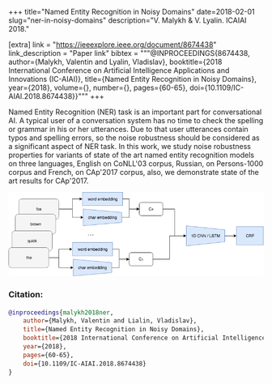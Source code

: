 +++
title="Named Entity Recognition in Noisy Domains"
date=2018-02-01
slug="ner-in-noisy-domains"
description="V. Malykh & V. Lyalin. ICAIAI 2018."

[extra]
link = "https://ieeexplore.ieee.org/document/8674438"
link_description = "Paper link"
bibtex = """@INPROCEEDINGS{8674438,  author={Malykh, Valentin and Lyalin, Vladislav},  booktitle={2018 International Conference on Artificial Intelligence Applications and Innovations (IC-AIAI)},   title={Named Entity Recognition in Noisy Domains},   year={2018},  volume={},  number={},  pages={60-65},  doi={10.1109/IC-AIAI.2018.8674438}}"""
+++

Named Entity Recognition (NER) task is an important part for conversational AI. A typical user of a conversation system has no time to check the spelling or grammar in his or her utterances. Due to that user utterances contain typos and spelling errors, so the noise robustness should be considered as a significant aspect of NER task. In this work, we study noise robustness properties for variants of state of the art named entity recognition models on three languages, English on CoNLL'03 corpus, Russian, on Persons-1000 corpus and French, on CAp'2017 corpus, also, we demonstrate state of the art results for CAp'2017.

<!-- more -->

![NER network architecture](NER_architecture.png)

### Citation:
```bibtex
@inproceedings{malykh2018ner,
    author={Malykh, Valentin and Lialin, Vladislav},
    title={Named Entity Recognition in Noisy Domains},
    booktitle={2018 International Conference on Artificial Intelligence Applications and Innovations (IC-AIAI)},
    year={2018},
    pages={60-65},
    doi={10.1109/IC-AIAI.2018.8674438}
}
```
